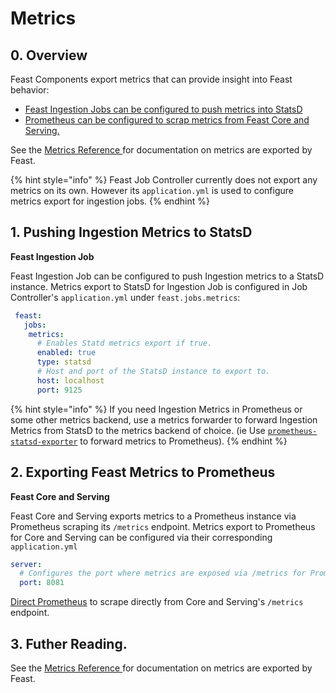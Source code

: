 # Metrics

## 0. Overview

Feast Components export metrics that can provide insight into Feast behavior:

* [Feast Ingestion Jobs  can be configured to push metrics into StatsD](metrics.md#2-exporting-feast-metrics-to-prometheus)
* [Prometheus can be configured to scrap metrics from Feast Core and Serving.](metrics.md#2-exporting-feast-metrics-to-prometheus)

See the [Metrics Reference ](../reference/metrics-reference.md)for documentation on metrics are exported by Feast.

{% hint style="info" %}
Feast Job Controller currently does not export any metrics on its own. However its `application.yml` is used to configure metrics export for ingestion jobs.
{% endhint %}

## 1. Pushing Ingestion Metrics to StatsD

**Feast Ingestion Job**

Feast Ingestion Job can be configured to push Ingestion metrics to a StatsD instance. Metrics export to StatsD for Ingestion Job is configured in Job Controller's `application.yml` under `feast.jobs.metrics`:

```yaml
 feast:
   jobs:
    metrics:
      # Enables Statd metrics export if true.
      enabled: true
      type: statsd
      # Host and port of the StatsD instance to export to.
      host: localhost
      port: 9125
```

{% hint style="info" %}
If you need Ingestion Metrics in Prometheus or some other metrics backend, use a metrics forwarder to forward Ingestion Metrics from StatsD to the metrics backend of choice. \(ie Use [`prometheus-statsd-exporter`](https://github.com/prometheus/statsd_exporter) to forward metrics to Prometheus\).
{% endhint %}

## 2. Exporting Feast Metrics to Prometheus

**Feast Core and Serving**

Feast Core and Serving exports metrics to a Prometheus instance via Prometheus scraping its `/metrics` endpoint. Metrics export to Prometheus for Core and Serving can be configured via their corresponding `application.yml`

```yaml
server:
  # Configures the port where metrics are exposed via /metrics for Prometheus to scrape.
  port: 8081
```

[Direct Prometheus](https://prometheus.io/docs/prometheus/latest/configuration/configuration/#scrape_config) to scrape directly from Core and Serving's `/metrics` endpoint.

## 3. Futher Reading.

See the [Metrics Reference ](../reference/metrics-reference.md)for documentation on metrics are exported by Feast.


